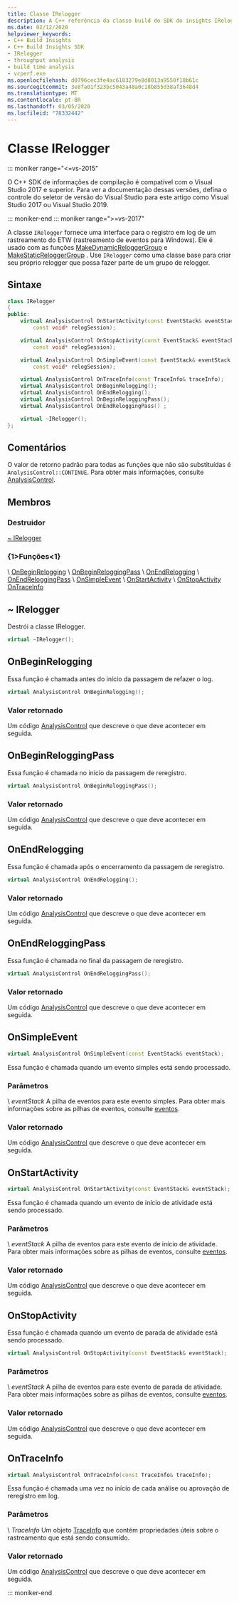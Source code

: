 ```yaml
---
title: Classe IRelogger
description: A C++ referência da classe build do SDK do insights IRelogger.
ms.date: 02/12/2020
helpviewer_keywords:
- C++ Build Insights
- C++ Build Insights SDK
- IRelogger
- throughput analysis
- build time analysis
- vcperf.exe
ms.openlocfilehash: d0796cec3fe4ac6183279e8d8013a9550f18b61c
ms.sourcegitcommit: 3e8fa01f323bc5043a48a0c18b855d38af3648d4
ms.translationtype: MT
ms.contentlocale: pt-BR
ms.lasthandoff: 03/05/2020
ms.locfileid: "78332442"
---
```

# <a name="irelogger-class"></a>Classe IRelogger

::: moniker range="<=vs-2015"

O C++ SDK de informações de compilação é compatível com o Visual Studio 2017 e superior. Para ver a documentação dessas versões, defina o controle do seletor de versão do Visual Studio para este artigo como Visual Studio 2017 ou Visual Studio 2019.

::: moniker-end
::: moniker range=">=vs-2017"

A classe `IRelogger` fornece uma interface para o registro em log de um rastreamento do ETW (rastreamento de eventos para Windows). Ele é usado com as funções [MakeDynamicReloggerGroup](../functions/make-dynamic-relogger-group.md) e [MakeStaticReloggerGroup](../functions/make-static-analyzer-group.md) . Use `IRelogger` como uma classe base para criar seu próprio relogger que possa fazer parte de um grupo de relogger.

## <a name="syntax"></a>Sintaxe

```cpp
class IRelogger
{
public:
    virtual AnalysisControl OnStartActivity(const EventStack& eventStack,
        const void* relogSession);

    virtual AnalysisControl OnStopActivity(const EventStack& eventStack,
        const void* relogSession);

    virtual AnalysisControl OnSimpleEvent(const EventStack& eventStack,
        const void* relogSession);

    virtual AnalysisControl OnTraceInfo(const TraceInfo& traceInfo);
    virtual AnalysisControl OnBeginRelogging();
    virtual AnalysisControl OnEndRelogging();
    virtual AnalysisControl OnBeginReloggingPass();
    virtual AnalysisControl OnEndReloggingPass() ;

    virtual ~IRelogger();
};
```

## <a name="remarks"></a>Comentários

O valor de retorno padrão para todas as funções que não são substituídas é `AnalysisControl::CONTINUE`. Para obter mais informações, consulte [AnalysisControl](analysis-control-enum-class.md).

## <a name="members"></a>Membros

### <a name="destructor"></a>Destruidor

[~ IRelogger](#irelogger-destructor)

### <a name="functions"></a>{1&gt;Funções&lt;1}

\ [OnBeginRelogging](#on-begin-relogging)
\ [OnBeginReloggingPass](#on-begin-relogging-pass)
\ [OnEndRelogging](#on-end-relogging)
\ [OnEndReloggingPass](#on-end-relogging-pass)
\ [OnSimpleEvent](#on-simple-event)
\ [OnStartActivity](#on-start-activity)
\ [OnStopActivity](#on-stop-activity)
[OnTraceInfo](#on-trace-info)

## <a name="irelogger-destructor"></a>~ IRelogger

Destrói a classe IRelogger.

```cpp
virtual ~IRelogger();
```

## <a name="on-begin-relogging"></a>OnBeginRelogging

Essa função é chamada antes do início da passagem de refazer o log.

```cpp
virtual AnalysisControl OnBeginRelogging();
```

### <a name="return-value"></a>Valor retornado

Um código [AnalysisControl](analysis-control-enum-class.md) que descreve o que deve acontecer em seguida.

## <a name="on-begin-relogging-pass"></a>OnBeginReloggingPass

Essa função é chamada no início da passagem de reregistro.

```cpp
virtual AnalysisControl OnBeginReloggingPass();
```

### <a name="return-value"></a>Valor retornado

Um código [AnalysisControl](analysis-control-enum-class.md) que descreve o que deve acontecer em seguida.

## <a name="on-end-relogging"></a>OnEndRelogging

Essa função é chamada após o encerramento da passagem de reregistro.

```cpp
virtual AnalysisControl OnEndRelogging();
```

### <a name="return-value"></a>Valor retornado

Um código [AnalysisControl](analysis-control-enum-class.md) que descreve o que deve acontecer em seguida.

## <a name="on-end-relogging-pass"></a>OnEndReloggingPass

Essa função é chamada no final da passagem de reregistro.

```cpp
virtual AnalysisControl OnEndReloggingPass();
```

### <a name="return-value"></a>Valor retornado

Um código [AnalysisControl](analysis-control-enum-class.md) que descreve o que deve acontecer em seguida.

## <a name="on-simple-event"></a>OnSimpleEvent

```cpp
virtual AnalysisControl OnSimpleEvent(const EventStack& eventStack);
```

Essa função é chamada quando um evento simples está sendo processado.

### <a name="parameters"></a>Parâmetros

\ *eventStack*
A pilha de eventos para este evento simples. Para obter mais informações sobre as pilhas de eventos, consulte [eventos](../event-table.md).

### <a name="return-value"></a>Valor retornado

Um código [AnalysisControl](analysis-control-enum-class.md) que descreve o que deve acontecer em seguida.

## <a name="on-start-activity"></a>OnStartActivity

```cpp
virtual AnalysisControl OnStartActivity(const EventStack& eventStack);
```

Essa função é chamada quando um evento de início de atividade está sendo processado.

### <a name="parameters"></a>Parâmetros

\ *eventStack*
A pilha de eventos para este evento de início de atividade. Para obter mais informações sobre as pilhas de eventos, consulte [eventos](../event-table.md).

### <a name="return-value"></a>Valor retornado

Um código [AnalysisControl](analysis-control-enum-class.md) que descreve o que deve acontecer em seguida.

## <a name="on-stop-activity"></a>OnStopActivity

Essa função é chamada quando um evento de parada de atividade está sendo processado.

```cpp
virtual AnalysisControl OnStopActivity(const EventStack& eventStack);
```

### <a name="parameters"></a>Parâmetros

\ *eventStack*
A pilha de eventos para este evento de parada de atividade. Para obter mais informações sobre as pilhas de eventos, consulte [eventos](../event-table.md).

### <a name="return-value"></a>Valor retornado

Um código [AnalysisControl](analysis-control-enum-class.md) que descreve o que deve acontecer em seguida.

## <a name="on-trace-info"></a>OnTraceInfo

```cpp
virtual AnalysisControl OnTraceInfo(const TraceInfo& traceInfo);
```

Essa função é chamada uma vez no início de cada análise ou aprovação de reregistro em log.

### <a name="parameters"></a>Parâmetros

\ *TraceInfo*
Um objeto [TraceInfo](../cpp-event-data-types/trace-info.md) que contém propriedades úteis sobre o rastreamento que está sendo consumido.

### <a name="return-value"></a>Valor retornado

Um código [AnalysisControl](analysis-control-enum-class.md) que descreve o que deve acontecer em seguida.

::: moniker-end
